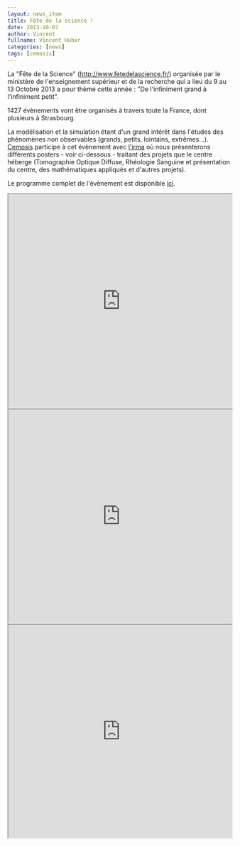 ```yaml
---
layout: news_item
title: Fête de la science !
date: 2013-10-07
author: Vincent
fullname: Vincent Huber
categories: [news]
tags: [cemosis]
---
```


La "Fête de la Science" (http://www.fetedelascience.fr/) organisée par le ministère de l'enseignement supérieur et de la recherche qui a lieu du 9 au 13 Octobre 2013 a pour thème cette année : "De l'infiniment grand à l'infiniment petit".

1427 évènements vont être organisés à travers toute la France, dont plusieurs à Strasbourg.

La modélisation et la simulation étant d'un grand intérêt dans l'études des phénomènes non observables (grands, petits, lointains, extrêmes...). [Cemosis](http://www.cemosis.fr/) participe à cet évènement avec [l'irma](http://www-irma.u-strasbg.fr/) où nous présenterons différents posters - voir ci-dessous - traitant des projets que le centre héberge (Tomographie Optique Diffuse, Rhéologie Sanguine et présentation du centre, des mathématiques appliqués et d'autres projets).

Le programme complet de l'évènement est disponible [ici](http://jardin-sciences.unistra.fr/uploads/media/ProgrammeVF-optimise.pdf).

<iframe src="https://docs.google.com/file/d/0ByfksnCbIfJPeTZNNnR3NXBzNTA/preview" width="100%" height="480"></iframe>

<iframe src="https://docs.google.com/file/d/0ByfksnCbIfJPZWlNZXF3MVRIQkE/preview" width="100%" height="480"></iframe>

<iframe src="https://docs.google.com/file/d/0ByfksnCbIfJPamg5OGwyV0g1TGs/preview" width="100%" height="480"></iframe>
